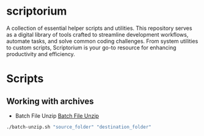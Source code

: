 # scriptorium
A collection of essential helper scripts and utilities. This repository serves as a digital library of tools crafted to streamline development workflows, automate tasks, and solve common coding challenges. From system utilities to custom scripts, Scriptorium is your go-to resource for enhancing productivity and efficiency.

# Scripts

## Working with archives
* Batch File Unzip [Batch File Unzip ](https://github.com/eng1n88r/scriptorium/blob/main/bash/working-with-archives/batch-unzip.sh)
```bash
./batch-unzip.sh "source_folder" "destination_folder"
```